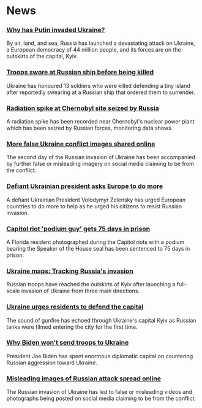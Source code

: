 # News
### [Why has Putin invaded Ukraine?](https://www.bbc.com/news/world-europe-56720589)
By air, land, and sea, Russia has launched a devastating attack on Ukraine, a European democracy of 44 million people, and its forces are on the outskirts of the capital, Kyiv. 
### [Troops swore at Russian ship before being killed](https://www.bbc.com/news/world-europe-60522454)
Ukraine has honoured 13 soldiers who were killed defending a tiny island after reportedly swearing at a Russian ship that ordered them to surrender.
### [Radiation spike at Chernobyl site seized by Russia](https://www.bbc.com/news/science-environment-60528828)
A radiation spike has been recorded near Chernobyl's nuclear power plant which has been seized by Russian forces, monitoring data shows.
### [More false Ukraine conflict images shared online](https://www.bbc.com/news/60528276)
The second day of the Russian invasion of Ukraine has been accompanied by further false or misleading imagery on social media claiming to be from the conflict.
### [Defiant Ukrainian president asks Europe to do more](https://www.bbc.com/news/world-europe-60527346)
A defiant Ukrainian President Volodymyr Zelensky has urged European countries to do more to help as he urged his citizens to resist Russian invasion.
### [Capitol riot 'podium guy' gets 75 days in prison](https://www.bbc.com/news/world-us-canada-60472474)
A Florida resident photographed during the Capitol riots with a podium bearing the Speaker of the House seal has been sentenced to 75 days in prison.
### [Ukraine maps: Tracking Russia's invasion](https://www.bbc.com/news/world-europe-60506682)
Russian troops have reached the outskirts of Kyiv after launching a full-scale invasion of Ukraine from three main directions.
### [Ukraine urges residents to defend the capital](https://www.bbc.com/news/world-europe-60513116)
The sound of gunfire has echoed through Ukraine's capital Kyiv as Russian tanks were filmed entering the city for the first time.
### [Why Biden won't send troops to Ukraine](https://www.bbc.com/news/world-us-canada-60499385)
President Joe Biden has spent enormous diplomatic capital on countering Russian aggression toward Ukraine. 
### [Misleading images of Russian attack spread online](https://www.bbc.com/news/60513452)
The Russian invasion of Ukraine has led to false or misleading videos and photographs being posted on social media claiming to be from the conflict.
